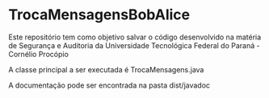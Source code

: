 # TrocaMensagensBobAlice
Este repositório tem como objetivo salvar o código desenvolvido na matéria de Segurança e Auditoria da Universidade Tecnológica Federal do Paraná - Cornélio Procópio

A classe principal a ser executada é TrocaMensagens.java

A documentação pode ser encontrada na pasta dist/javadoc
